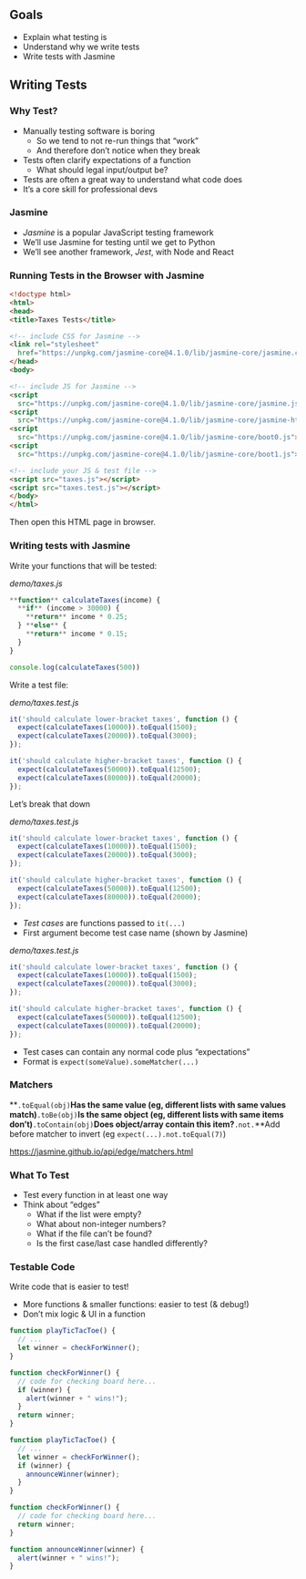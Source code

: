 ## **Goals**

- Explain what testing is
- Understand why we write tests
- Write tests with Jasmine

## **Writing Tests**

### **Why Test?**

- Manually testing software is boring
    - So we tend to not re-run things that “work”
    - And therefore don’t notice when they break
- Tests often clarify expectations of a function
    - What should legal input/output be?
- Tests are often a great way to understand what code does
- It’s a core skill for professional devs

### **Jasmine**

- *Jasmine* is a popular JavaScript testing framework
- We’ll use Jasmine for testing until we get to Python
- We’ll see another framework, *Jest*, with Node and React

### **Running Tests in the Browser with Jasmine**

```html
<!doctype html>
<html>
<head>
<title>Taxes Tests</title>

<!-- include CSS for Jasmine -->
<link rel="stylesheet"
  href="https://unpkg.com/jasmine-core@4.1.0/lib/jasmine-core/jasmine.css" />
</head>
<body>

<!-- include JS for Jasmine -->  
<script 
  src="https://unpkg.com/jasmine-core@4.1.0/lib/jasmine-core/jasmine.js"></script>
<script 
  src="https://unpkg.com/jasmine-core@4.1.0/lib/jasmine-core/jasmine-html.js"></script>
<script 
  src="https://unpkg.com/jasmine-core@4.1.0/lib/jasmine-core/boot0.js"></script>
<script 
  src="https://unpkg.com/jasmine-core@4.1.0/lib/jasmine-core/boot1.js"></script>

<!-- include your JS & test file -->
<script src="taxes.js"></script> 
<script src="taxes.test.js"></script>
</body>
</html>
```

Then open this HTML page in browser.

### **Writing tests with Jasmine**

Write your functions that will be tested:

*demo/taxes.js*

```jsx
**function** calculateTaxes(income) {
  **if** (income > 30000) {
    **return** income * 0.25;
  } **else** {
    **return** income * 0.15;
  }
}

console.log(calculateTaxes(500))
```

Write a test file:

*demo/taxes.test.js*

```jsx
it('should calculate lower-bracket taxes', function () {
  expect(calculateTaxes(10000)).toEqual(1500);
  expect(calculateTaxes(20000)).toEqual(3000);
});

it('should calculate higher-bracket taxes', function () {
  expect(calculateTaxes(50000)).toEqual(12500);
  expect(calculateTaxes(80000)).toEqual(20000);
});
```

Let’s break that down

*demo/taxes.test.js*

```jsx
it('should calculate lower-bracket taxes', function () {
  expect(calculateTaxes(10000)).toEqual(1500);
  expect(calculateTaxes(20000)).toEqual(3000);
});

it('should calculate higher-bracket taxes', function () {
  expect(calculateTaxes(50000)).toEqual(12500);
  expect(calculateTaxes(80000)).toEqual(20000);
});
```

- *Test cases* are functions passed to `it(...)`
- First argument become test case name (shown by Jasmine)

*demo/taxes.test.js*

```jsx
it('should calculate lower-bracket taxes', function () {
  expect(calculateTaxes(10000)).toEqual(1500);
  expect(calculateTaxes(20000)).toEqual(3000);
});

it('should calculate higher-bracket taxes', function () {
  expect(calculateTaxes(50000)).toEqual(12500);
  expect(calculateTaxes(80000)).toEqual(20000);
});
```

- Test cases can contain any normal code plus “expectations”
- Format is `expect(someValue).someMatcher(...)`

### **Matchers**

**`.toEqual(obj)`**Has the same value (eg, different lists with same values match)**`.toBe(obj)`**Is the same object (eg, different lists with same items don’t)**`.toContain(obj)`**Does object/array contain this item?**`.not.`**Add before matcher to invert (eg `expect(...).not.toEqual(7)`)

https://jasmine.github.io/api/edge/matchers.html

### **What To Test**

- Test every function in at least one way
- Think about “edges”
    - What if the list were empty?
    - What about non-integer numbers?
    - What if the file can’t be found?
    - Is the first case/last case handled differently?

### **Testable Code**

Write code that is easier to test!

- More functions & smaller functions: easier to test (& debug!)
- Don’t mix logic & UI in a function

```jsx
function playTicTacToe() {
  // ...
  let winner = checkForWinner();
}

function checkForWinner() {
  // code for checking board here...
  if (winner) {
    alert(winner + " wins!");
  }
  return winner;
}
```

```jsx
function playTicTacToe() {
  // ...
  let winner = checkForWinner();
  if (winner) {
    announceWinner(winner);
  }
}

function checkForWinner() {
  // code for checking board here...
  return winner;
}

function announceWinner(winner) {
  alert(winner + " wins!");
}
```
